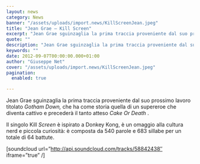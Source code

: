 ```yaml
---
layout: news
category: News
banner: "/assets/uploads/import.news/KillScreenJean.jpeg"
title: "Jean Grae – Kill Screen"
excerpt: "Jean Grae sguinzaglia la prima traccia proveniente dal suo prossimo lavoro titolato Gotham Down, che ha come storia quella di un supereroe che diventa cattivo e precederà il tanto atteso Cake Or Death . Il singolo Kill Screen è ispirato a Donkey Kong, è un omaggio alla cultura nerd e piccola curiosità: è composta da 540 [&hellip"
quote: ""
description: "Jean Grae sguinzaglia la prima traccia proveniente dal suo prossimo lavoro titolato Gotham Down, che ha come storia quella di un supereroe che diventa cattivo e precederà il tanto atteso Cake Or Death . Il singolo Kill Screen è ispirato a Donkey Kong, è un omaggio alla cultura nerd e piccola curiosità: è composta da 540 [&hellip"
keywords: ""
date: 2012-09-07T00:00:00.000+01:00
author: "Giuseppe Net"
cover: "/assets/uploads/import.news/KillScreenJean.jpeg"
pagination:
  enabled: true

---
```


Jean Grae sguinzaglia la prima traccia proveniente dal suo prossimo lavoro titolato _Gotham Down,_ che ha come storia quella di un supereroe che diventa cattivo e precederà il tanto atteso _Cake Or Death_ .

Il singolo Kill _Screen_ è ispirato a Donkey Kong, è un omaggio alla cultura nerd e piccola curiosità: è composta da 540 parole e 683 sillabe per un totale di 64 battute.

\[soundcloud url=”http://api.soundcloud.com/tracks/58842438″ iframe=”true” /\]